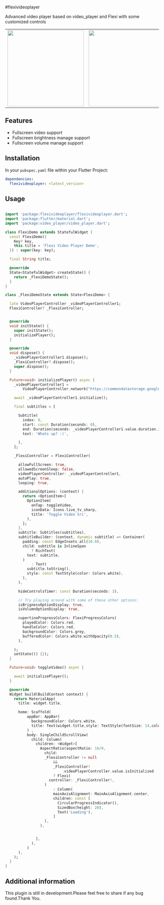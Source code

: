 #flexivideoplayer

Advanced video player based on video_player and Flexi with some customized controls

<table>
   <tr>
      <td>
         <img width="250px" src="https://raw.githubusercontent.com/Dharini17/flexivideoplayer/assets/potrait.png">
      </td>
      <td>
         <img width="250px" src="https://raw.githubusercontent.com/Dharini17/flexivideoplayer/assets/landscap.png">
      </td>
    </tr>	
</table>

## Features

- Fullscreen video support
- Fullscreen brightness manage support
- Fullscreen volume manage support

## Installation

In your `pubspec.yaml` file within your Flutter Project:

```yaml
dependencies:
  flexivideoplayer: <latest_version>
```

## Usage


```dart

import 'package:flexivideoplayer/flexivideoplayer.dart';
import 'package:flutter/material.dart';
import 'package:video_player/video_player.dart';

class FlexiDemo extends StatefulWidget {
  const FlexiDemo({
    Key? key,
    this.title = 'Flexi Video Player Demo',
  }) : super(key: key);

  final String title;

  @override
  State<StatefulWidget> createState() {
    return _FlexiDemoState();
  }
}

class _FlexiDemoState extends State<FlexiDemo> {

  late VideoPlayerController _videoPlayerController1;
  FlexiController? _FlexiController;


  @override
  void initState() {
    super.initState();
    initializePlayer();
  }

  @override
  void dispose() {
    _videoPlayerController1.dispose();
    _FlexiController?.dispose();
    super.dispose();
  }

  Future<void> initializePlayer() async {
    _videoPlayerController1 =
        VideoPlayerController.network("https://commondatastorage.googleapis.com/gtv-videos-bucket/sample/BigBuckBunny.mp4");

    await _videoPlayerController1.initialize();

    final subtitles = [

      Subtitle(
        index: 0,
        start: const Duration(seconds: 0),
        end: Duration(seconds: _videoPlayerController1.value.duration.inSeconds),
        text: 'Whats up? :)',

      ),
    ];

    _FlexiController = FlexiController(

      allowFullScreen: true,
      allowedScreenSleep: false,
      videoPlayerController: _videoPlayerController1,
      autoPlay: true,
      looping: true,

      additionalOptions: (context) {
        return <OptionItem>[
          OptionItem(
            onTap: toggleVideo,
            iconData: Icons.live_tv_sharp,
            title: 'Toggle Video Src',
          ),
        ];
      },
      subtitle: Subtitles(subtitles),
      subtitleBuilder: (context, dynamic subtitle) => Container(
        padding: const EdgeInsets.all(10.0),
        child: subtitle is InlineSpan
            ? RichText(
          text: subtitle,
        )
            : Text(
          subtitle.toString(),
          style: const TextStyle(color: Colors.white),
        ),
      ),

      hideControlsTimer: const Duration(seconds: 3),

      // Try playing around with some of these other options:
      isBrignessOptionDisplay: true,
      isVolumnOptionDisplay: true,

      cupertinoProgressColors: FlexiProgressColors(
        playedColor: Colors.red,
        handleColor: Colors.red,
        backgroundColor: Colors.grey,
        bufferedColor: Colors.white.withOpacity(0.5),
      ),

    );
    setState(() {});
  }

  Future<void> toggleVideo() async {

    await initializePlayer();
  }

  @override
  Widget build(BuildContext context) {
    return MaterialApp(
      title: widget.title,

      home: Scaffold(
          appBar: AppBar(
            backgroundColor: Colors.white,
            title: Text(widget.title,style: TextStyle(fontSize: 14,color: Colors.black),),
          ) ,
          body: SingleChildScrollView(
            child: Column(
              children: <Widget>[
                AspectRatio(aspectRatio: 16/9,
                  child:
                  _FlexiController != null
                      &&
                      _FlexiController!
                          .videoPlayerController.value.isInitialized
                      ? Flexi(
                    controller: _FlexiController!,
                  )
                      : Column(
                      mainAxisAlignment: MainAxisAlignment.center,
                      children: const [
                        CircularProgressIndicator(),
                        SizedBox(height: 20),
                        Text('Loading'),
                      ]
                  ),
                ),


              ],
            ),
          )
      ),
    );
  }
}


```

## Additional information

This plugin is still in development.Please feel free to share if any bug found.Thank You.